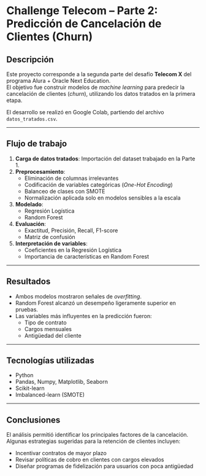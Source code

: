 # Challenge Telecom – Parte 2: Predicción de Cancelación de Clientes (Churn)

## Descripción
Este proyecto corresponde a la segunda parte del desafío **Telecom X** del programa Alura + Oracle Next Education.  
El objetivo fue construir modelos de *machine learning* para predecir la cancelación de clientes (*churn*), utilizando los datos tratados en la primera etapa.

El desarrollo se realizó en Google Colab, partiendo del archivo `datos_tratados.csv`.

---

## Flujo de trabajo
1. **Carga de datos tratados**: Importación del dataset trabajado en la Parte 1.  
2. **Preprocesamiento**:  
   - Eliminación de columnas irrelevantes  
   - Codificación de variables categóricas (*One-Hot Encoding*)  
   - Balanceo de clases con SMOTE  
   - Normalización aplicada solo en modelos sensibles a la escala  
3. **Modelado**:  
   - Regresión Logística  
   - Random Forest  
4. **Evaluación**:  
   - Exactitud, Precisión, Recall, F1-score  
   - Matriz de confusión  
5. **Interpretación de variables**:  
   - Coeficientes en la Regresión Logística  
   - Importancia de características en Random Forest  

---

## Resultados
- Ambos modelos mostraron señales de *overfitting*.  
- Random Forest alcanzó un desempeño ligeramente superior en pruebas.  
- Las variables más influyentes en la predicción fueron:  
  - Tipo de contrato  
  - Cargos mensuales  
  - Antigüedad del cliente  

---

## Tecnologías utilizadas
- Python  
- Pandas, Numpy, Matplotlib, Seaborn  
- Scikit-learn  
- Imbalanced-learn (SMOTE)  

---

## Conclusiones
El análisis permitió identificar los principales factores de la cancelación.  
Algunas estrategias sugeridas para la retención de clientes incluyen:  

- Incentivar contratos de mayor plazo  
- Revisar políticas de cobro en clientes con cargos elevados  
- Diseñar programas de fidelización para usuarios con poca antigüedad  


